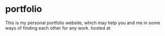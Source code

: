 # portfolio
This is my personal portfolio website, which may help you and me in some ways of finding each other for any work.
hosted at 
